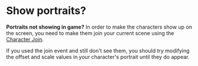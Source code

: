 # Show portraits?

**Portraits not showing in game?**
In order to make the characters show up on the screen, you need to make them join your current scene using the [Character Join](../Events/001.md). 

If you used the join event and still don't see them, you should try modifying the offset and scale values in your character's portrait until they do appear.